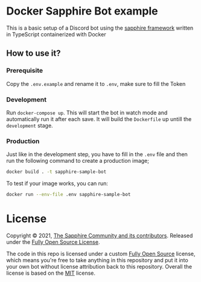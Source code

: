 # Docker Sapphire Bot example

This is a basic setup of a Discord bot using the [sapphire framework][sapphire] written in TypeScript containerized with Docker

## How to use it?

### Prerequisite

Copy the `.env.example` and rename it to `.env`, make sure to fill the Token

### Development

Run `docker-compose up`. This will start the bot in watch mode and automatically run it after each save.
It will build the `Dockerfile` up untill the `development` stage.

### Production

Just like in the development step, you have to fill in the `.env` file and then run the following command to create a production image;

```sh
docker build . -t sapphire-sample-bot
```

To test if your image works, you can run:

```sh
docker run --env-file .env sapphire-sample-bot
```

# License

Copyright © 2021, [The Sapphire Community and its contributors](https://github.com/sapphiredev).
Released under the [Fully Open Source License][fully-open-source].

The code in this repo is licensed under a custom [Fully Open Source][fully-open-source] license, which means you're free to take anything in this repository and put it into your own bot without license attribution back to this repository. Overall the license is based on the [MIT] license.

[sapphire]: https://github.com/sapphiredev/framework
[fully-open-source]: LICENSE.md
[mit]: https://opensource.org/licenses/MIT
